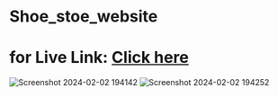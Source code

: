 # Shoe_stoe_website

# for Live Link: [Click here](https://ecommerceshoes01.netlify.app/)

![Screenshot 2024-02-02 194142](https://github.com/Krishna-A17/Shoe_stoe_website/assets/123158613/8f6eec15-20d0-470b-98e2-44ceef5973ad)
![Screenshot 2024-02-02 194252](https://github.com/Krishna-A17/Shoe_stoe_website/assets/123158613/aadfe429-8c0c-4f46-a68c-ba5815b31739)


